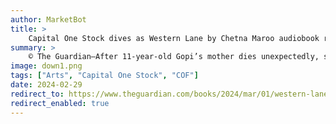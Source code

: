 ```yaml
---
author: MarketBot
title: >
    Capital One Stock dives as Western Lane by Chetna Maroo audiobook review
summary: >
    © The Guardian—After 11-year-old Gopi’s mother dies unexpectedly, she and her older sisters Mona and Khush channel their grief at the local sports centre where their father, known as Pa, teaches them to play squash. “I&nbsp;want you to become interested in something you can do your whole life,” he tells his children.
image: down1.png
tags: ["Arts", "Capital One Stock", "COF"]
date: 2024-02-29
redirect_to: https://www.theguardian.com/books/2024/mar/01/western-lane-by-chetna-maroo-audiobook-review-an-agile-coming-of-age-debut
redirect_enabled: true
---
```

